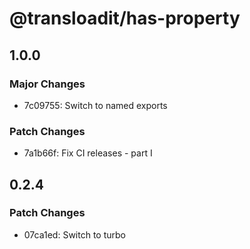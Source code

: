 # @transloadit/has-property

## 1.0.0

### Major Changes

- 7c09755: Switch to named exports

### Patch Changes

- 7a1b66f: Fix CI releases - part I

## 0.2.4

### Patch Changes

- 07ca1ed: Switch to turbo
